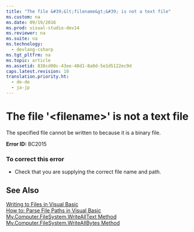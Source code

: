 ```yaml
---
title: "The file &#39;&lt;filename&gt;&#39; is not a text file"
ms.custom: na
ms.date: 09/19/2016
ms.prod: visual-studio-dev14
ms.reviewer: na
ms.suite: na
ms.technology: 
  - devlang-csharp
ms.tgt_pltfrm: na
ms.topic: article
ms.assetid: 838cd00c-43ee-48d1-8a0d-5e1d5122ec9d
caps.latest.revision: 10
translation.priority.ht: 
  - de-de
  - ja-jp
---
```

# The file &#39;&lt;filename&gt;&#39; is not a text file
The specified file cannot be written to because it is a binary file.  
  
 **Error ID:** BC2015  
  
### To correct this error  
  
-   Check that you are supplying the correct file name and path.  
  
## See Also  
 [Writing to Files in Visual Basic](../Topic/Writing%20to%20Files%20in%20Visual%20Basic.md)   
 [How to: Parse File Paths in Visual Basic](../Topic/How%20to:%20Parse%20File%20Paths%20in%20Visual%20Basic.md)   
 [My.Computer.FileSystem.WriteAllText Method](assetId:///f507460c-87d9-4504-b74f-3ff825c7d5c4)   
 [My.Computer.FileSystem.WriteAllBytes Method](assetId:///b1a24dc1-eac8-4e22-8ffa-cc3bacbaf826)